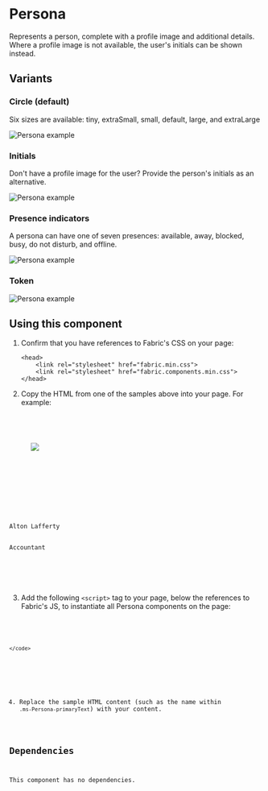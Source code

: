 # Persona
Represents a person, complete with a profile image and additional details. Where a profile image is not available, the user's initials can be shown instead.

## Variants

### Circle (default)
Six sizes are available: tiny, extraSmall, small, default, large, and extraLarge


![Persona example](https://raw.githubusercontent.com/OfficeDev/office-ui-fabric-js/master/ghdocs/component_images/Persona-circle.png)


### Initials
Don't have a profile image for the user? Provide the person's initials as an alternative.


![Persona example](https://raw.githubusercontent.com/OfficeDev/office-ui-fabric-js/master/ghdocs/component_images/Persona-initials.png)


### Presence indicators
A persona can have one of seven presences: available, away, blocked, busy, do not disturb, and offline.


![Persona example](https://raw.githubusercontent.com/OfficeDev/office-ui-fabric-js/master/ghdocs/component_images/Persona-presence.png)


### Token


![Persona example](https://raw.githubusercontent.com/OfficeDev/office-ui-fabric-js/master/ghdocs/component_images/Persona-facepile.png)


## Using this component
1. Confirm that you have references to Fabric's CSS on your page:
    ```
    <head>
        <link rel="stylesheet" href="fabric.min.css">
        <link rel="stylesheet" href="fabric.components.min.css">
    </head>
    ```
2. Copy the HTML from one of the samples above into your page. For example:

<pre>
    <code>
<div class="ms-Persona">
  <div class="ms-Persona-imageArea">
      <img class="ms-Persona-image" src="Persona.Person2.png">
  </div>
  <div class="ms-Persona-presence">
      <i class="ms-Persona-presenceIcon ms-Icon ms-Icon--SkypeCheck"></i>
  </div>
  <div class="ms-Persona-details">
      <div class="ms-Persona-primaryText">Alton Lafferty</div>
      <div class="ms-Persona-secondaryText">Accountant</div>
  </div>
</div>
    </code>
</pre>

3. Add the following `<script>` tag to your page, below the references to Fabric's JS, to instantiate all Persona components on the page:

<pre>
    <code>
 <script type="text/javascript">
  var PersonaElements = document.querySelectorAll(".ms-Persona");
  for(var i = 0; i < PersonaElements.length; i++) {
    new fabric['Persona'](PersonaElements[i]);
  }
</script>

    </code>
</pre>

4. Replace the sample HTML content (such as the name within `.ms-Persona-primaryText`) with your content.

## Dependencies
This component has no dependencies.
